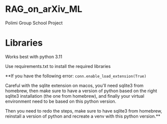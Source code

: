 # RAG_on_arXiv_ML
Polimi Group School Project



# Libraries

Works best with python 3.11

Use requirements.txt to install the required libraries

**If you have the following error:
```conn.enable_load_extension(True)```

Careful with the sqlite extension on macos, you'll need sqlite3 from homebrew, then make sure to have a version of python based on the right sqlite3 installation (the one from homebrew), and finally your virtual environment need to be based on this python version.

Then you need to redo the steps, make sure to have sqlite3 from homebrew, reinstall a version of python and recreate a venv with this python version.**